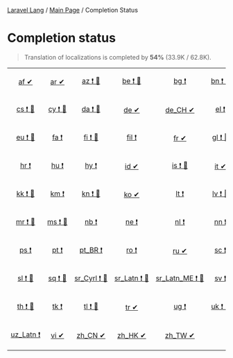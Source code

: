 [Laravel Lang](https://github.com/Laravel-Lang/lang) / [Main Page](index.md) / Completion Status

# Completion status

> Translation of localizations is completed by **54%** (33.9K / 62.8K).

<table width="100%">
<tr><td align="center" width="13%">

[af&nbsp;✔](statuses/af.md)

</td>
<td align="center" width="13%">

[ar&nbsp;✔](statuses/ar.md)

</td>
<td align="center" width="13%">

[az&nbsp;❗&nbsp;🤖](statuses/az.md)

</td>
<td align="center" width="13%">

[be&nbsp;❗&nbsp;🤖](statuses/be.md)

</td>
<td align="center" width="13%">

[bg&nbsp;❗](statuses/bg.md)

</td>
<td align="center" width="13%">

[bn&nbsp;❗&nbsp;🤖](statuses/bn.md)

</td>
<td align="center" width="13%">

[bs&nbsp;❗&nbsp;🤖](statuses/bs.md)

</td>
<td align="center" width="13%">

[ca&nbsp;❗&nbsp;🤖](statuses/ca.md)

</td>
</tr>
<tr><td align="center" width="13%">

[cs&nbsp;❗&nbsp;🤖](statuses/cs.md)

</td>
<td align="center" width="13%">

[cy&nbsp;❗&nbsp;🤖](statuses/cy.md)

</td>
<td align="center" width="13%">

[da&nbsp;❗&nbsp;🤖](statuses/da.md)

</td>
<td align="center" width="13%">

[de&nbsp;✔](statuses/de.md)

</td>
<td align="center" width="13%">

[de_CH&nbsp;✔](statuses/de-ch.md)

</td>
<td align="center" width="13%">

[el&nbsp;❗](statuses/el.md)

</td>
<td align="center" width="13%">

[es&nbsp;✔](statuses/es.md)

</td>
<td align="center" width="13%">

[et&nbsp;❗&nbsp;🤖](statuses/et.md)

</td>
</tr>
<tr><td align="center" width="13%">

[eu&nbsp;❗&nbsp;🤖](statuses/eu.md)

</td>
<td align="center" width="13%">

[fa&nbsp;❗](statuses/fa.md)

</td>
<td align="center" width="13%">

[fi&nbsp;❗&nbsp;🤖](statuses/fi.md)

</td>
<td align="center" width="13%">

[fil&nbsp;❗](statuses/fil.md)

</td>
<td align="center" width="13%">

[fr&nbsp;✔](statuses/fr.md)

</td>
<td align="center" width="13%">

[gl&nbsp;❗&nbsp;🤖](statuses/gl.md)

</td>
<td align="center" width="13%">

[he&nbsp;❗&nbsp;🤖](statuses/he.md)

</td>
<td align="center" width="13%">

[hi&nbsp;❗&nbsp;🤖](statuses/hi.md)

</td>
</tr>
<tr><td align="center" width="13%">

[hr&nbsp;❗](statuses/hr.md)

</td>
<td align="center" width="13%">

[hu&nbsp;❗](statuses/hu.md)

</td>
<td align="center" width="13%">

[hy&nbsp;❗](statuses/hy.md)

</td>
<td align="center" width="13%">

[id&nbsp;✔](statuses/id.md)

</td>
<td align="center" width="13%">

[is&nbsp;❗&nbsp;🤖](statuses/is.md)

</td>
<td align="center" width="13%">

[it&nbsp;✔](statuses/it.md)

</td>
<td align="center" width="13%">

[ja&nbsp;❗&nbsp;🤖](statuses/ja.md)

</td>
<td align="center" width="13%">

[ka&nbsp;❗&nbsp;🤖](statuses/ka.md)

</td>
</tr>
<tr><td align="center" width="13%">

[kk&nbsp;❗&nbsp;🤖](statuses/kk.md)

</td>
<td align="center" width="13%">

[km&nbsp;❗](statuses/km.md)

</td>
<td align="center" width="13%">

[kn&nbsp;❗&nbsp;🤖](statuses/kn.md)

</td>
<td align="center" width="13%">

[ko&nbsp;✔](statuses/ko.md)

</td>
<td align="center" width="13%">

[lt&nbsp;❗](statuses/lt.md)

</td>
<td align="center" width="13%">

[lv&nbsp;❗&nbsp;🤖](statuses/lv.md)

</td>
<td align="center" width="13%">

[mk&nbsp;❗](statuses/mk.md)

</td>
<td align="center" width="13%">

[mn&nbsp;❗&nbsp;🤖](statuses/mn.md)

</td>
</tr>
<tr><td align="center" width="13%">

[mr&nbsp;❗&nbsp;🤖](statuses/mr.md)

</td>
<td align="center" width="13%">

[ms&nbsp;❗&nbsp;🤖](statuses/ms.md)

</td>
<td align="center" width="13%">

[nb&nbsp;❗](statuses/nb.md)

</td>
<td align="center" width="13%">

[ne&nbsp;❗](statuses/ne.md)

</td>
<td align="center" width="13%">

[nl&nbsp;❗](statuses/nl.md)

</td>
<td align="center" width="13%">

[nn&nbsp;❗](statuses/nn.md)

</td>
<td align="center" width="13%">

[oc&nbsp;❗](statuses/oc.md)

</td>
<td align="center" width="13%">

[pl&nbsp;❗](statuses/pl.md)

</td>
</tr>
<tr><td align="center" width="13%">

[ps&nbsp;❗](statuses/ps.md)

</td>
<td align="center" width="13%">

[pt&nbsp;❗](statuses/pt.md)

</td>
<td align="center" width="13%">

[pt_BR&nbsp;❗](statuses/pt-br.md)

</td>
<td align="center" width="13%">

[ro&nbsp;❗](statuses/ro.md)

</td>
<td align="center" width="13%">

[ru&nbsp;✔](statuses/ru.md)

</td>
<td align="center" width="13%">

[sc&nbsp;❗](statuses/sc.md)

</td>
<td align="center" width="13%">

[si&nbsp;✔](statuses/si.md)

</td>
<td align="center" width="13%">

[sk&nbsp;❗&nbsp;🤖](statuses/sk.md)

</td>
</tr>
<tr><td align="center" width="13%">

[sl&nbsp;❗&nbsp;🤖](statuses/sl.md)

</td>
<td align="center" width="13%">

[sq&nbsp;❗&nbsp;🤖](statuses/sq.md)

</td>
<td align="center" width="13%">

[sr_Cyrl&nbsp;❗&nbsp;🤖](statuses/sr-cyrl.md)

</td>
<td align="center" width="13%">

[sr_Latn&nbsp;❗&nbsp;🤖](statuses/sr-latn.md)

</td>
<td align="center" width="13%">

[sr_Latn_ME&nbsp;❗&nbsp;🤖](statuses/sr-latn-me.md)

</td>
<td align="center" width="13%">

[sv&nbsp;❗](statuses/sv.md)

</td>
<td align="center" width="13%">

[sw&nbsp;❗&nbsp;🤖](statuses/sw.md)

</td>
<td align="center" width="13%">

[tg&nbsp;❗&nbsp;🤖](statuses/tg.md)

</td>
</tr>
<tr><td align="center" width="13%">

[th&nbsp;❗&nbsp;🤖](statuses/th.md)

</td>
<td align="center" width="13%">

[tk&nbsp;❗](statuses/tk.md)

</td>
<td align="center" width="13%">

[tl&nbsp;❗&nbsp;🤖](statuses/tl.md)

</td>
<td align="center" width="13%">

[tr&nbsp;✔](statuses/tr.md)

</td>
<td align="center" width="13%">

[ug&nbsp;❗](statuses/ug.md)

</td>
<td align="center" width="13%">

[uk&nbsp;❗&nbsp;🤖](statuses/uk.md)

</td>
<td align="center" width="13%">

[ur&nbsp;❗&nbsp;🤖](statuses/ur.md)

</td>
<td align="center" width="13%">

[uz_Cyrl&nbsp;❗](statuses/uz-cyrl.md)

</td>
</tr>
<tr><td align="center" width="13%">

[uz_Latn&nbsp;❗](statuses/uz-latn.md)

</td>
<td align="center" width="13%">

[vi&nbsp;✔](statuses/vi.md)

</td>
<td align="center" width="13%">

[zh_CN&nbsp;✔](statuses/zh-cn.md)

</td>
<td align="center" width="13%">

[zh_HK&nbsp;✔](statuses/zh-hk.md)

</td>
<td align="center" width="13%">

[zh_TW&nbsp;✔](statuses/zh-tw.md)

</td>
<td align="center" width="13%">

</td>
<td align="center" width="13%">

</td>
<td align="center" width="13%">

</td>
</tr>

</table>

